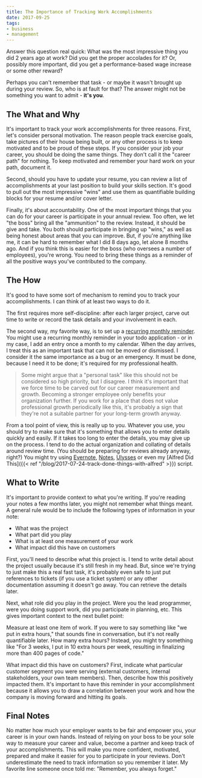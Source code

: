 ```yaml
---
title: The Importance of Tracking Work Accomplishments
date: 2017-09-25
tags:
- business
- management
---
```

Answer this question real quick: What was the most impressive thing you did 2 years ago at work?  Did you get the proper accolades for it? Or, possibly more important, did you get a performance-based wage increase or some other reward?  

<!--more-->

Perhaps you can't remember that task - or maybe it wasn't brought up during your review.  So, who is at fault for that?  The answer might not be something you want to admit - **it's you**.

## The What and Why

It's important to track your work accomplishments for three reasons.  First, let's consider personal motivation.  The reason people track exercise goals, take pictures of their house being built, or any other process is to keep motivated and to be proud of these steps.  If you consider your job your career, you should be doing the same things.  They don't call it the "career path" for nothing. To keep motivated and remember your hard work on your path, document it.

Second, should you have to update your resume, you can review a list of accomplishments at your last position to build your skills section.  It's good to pull out the most impressive "wins" and use them as quantifiable building blocks for your resume and/or cover letter.

Finally, it's about accountability.  One of the most important things that you can do for your career is participate in your annual review.  Too often, we let "the boss" bring all the "ammunition" to the review.  Instead, it should be give and take.  You both should participate in bringing up "wins," as well as being honest about areas that you can improve.  But, if you're anything like me, it can be hard to remember what I did 8 days ago, let alone 8 months ago.  And if you think this is easier for the boss (who oversees a number of employees), you're wrong.  You need to bring these things as a reminder of all the positive ways you've contributed to the company.

## The How

It's good to have some sort of mechanism to remind you to track your accomplishments.  I can think of at least two ways to do it.

The first requires more self-discipline: after each larger project, carve out time to write or record the task details and your involvement in each.  

The second way, my favorite way, is to set up a [recurring monthly reminder](https://support.google.com/calendar/answer/37115?co=GENIE.Platform%3DDesktop&hl=en).  You might use a recurring monthly reminder in your todo application - or in my case, I add an entry once a month to my calendar.  When the day arrives, I treat this as an important task that can not be moved or dismissed.  I consider it the same importance as a bug or an emergency. It must be done, because I need it to be done; it's required for my professional health.

> Some might argue that a "personal task" like this should not be considered so high priority, but I disagree.  I think it's important that we force time to be carved out for our career measurement and growth.  Becoming a stronger employee only benefits your organization further. If you work for a place that does not value professional growth periodically like this, it's probably a sign that they're not a suitable partner for your long-term growth anyway.

From a tool point of view, this is really up to you.  Whatever you use, you should try to make sure that it's something that allows you to enter details quickly and easily. If it takes too long to enter the details, you may give up on the process.  I tend to do the actual organization and collating of details around review time. (You should be preparing for reviews already anyway, right?)  You might try using [Evernote](https://evernote.com/), [Notes](https://support.apple.com/kb/PH22608?locale=en_US), [Ulysses](https://www.ulyssesapp.com/) or even my [Alfred Did This]({{< ref "/blog/2017-07-24-track-done-things-with-alfred" >}}) script.

## What to Write

It's important to provide context to what you're writing.  If you're reading your notes a few months later, you might not remember what things meant.  A general rule would be to include the following types of information in your note:

- What was the project
- What part did you play
- What is at least one measurement of your work
- What impact did this have on customers

First, you'll need to describe what this project is.  I tend to write detail about the project usually because it's still fresh in my head. But, since we're trying to just make this a real fast task, it's probably even safe to just put references to tickets (if you use a ticket system) or any other documentation assuming it doesn't go away.  You can retrieve the details later.

Next, what role did you play in the project.  Were you the lead programmer, were you doing support work, did you participate in planning, etc.  This gives important context to the next bullet point:

Measure at least one item of work.  If you were to say something like "we put in extra hours," that sounds fine in conversation, but it's not really quantifiable later.  How many extra hours?  Instead, you might try something like "For 3 weeks, I put in 10 extra hours per week, resulting in finalizing more than 400 pages of code."

What impact did this have on customers?  First, indicate what particular customer segment you were serving (external customers, internal stakeholders, your own team members).  Then, describe how this positively impacted them. It's important to have this reminder in your accomplishment because it allows you to draw a correlation between your work and how the company is moving forward and hitting its goals.

## Final Notes

No matter how much your employer wants to be fair and empower you, your career is in your own hands.  Instead of relying on your boss to be your sole way to measure your career and value, become a partner and keep track of your accomplishments. This will make you more confident, motivated, prepared and make it easier for you to participate in your reviews.  Don't underestimate the need to track information so you remember it later.  My favorite line someone once told me: "Remember, you always forget."